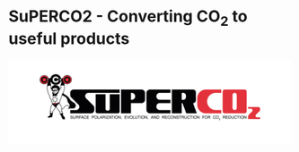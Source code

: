 # SuPERCO2 - Converting CO<sub>2</sub> to useful products

<img src="assets/images/SUPERCO2_SIDE_WEB.jpg" width="1000">
